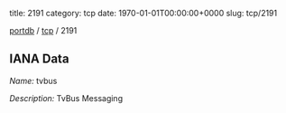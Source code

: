 title: 2191
category: tcp
date: 1970-01-01T00:00:00+0000
slug: tcp/2191

[portdb](/) / [tcp](/category/tcp.html) / 2191


## IANA Data

_Name:_ tvbus

_Description:_ TvBus Messaging

